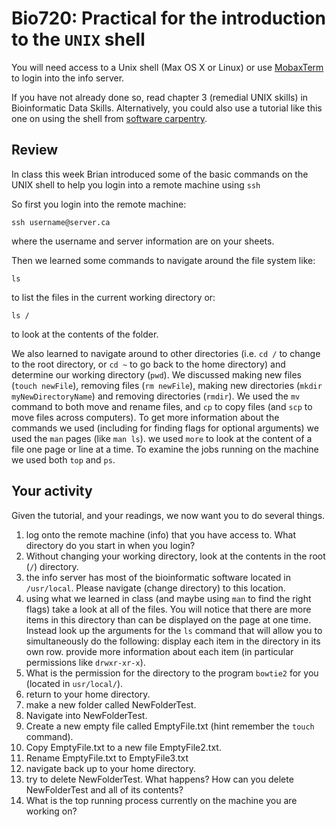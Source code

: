 # Bio720: Practical for the introduction to the `UNIX` shell

You will need access to a Unix shell (Max OS X or Linux) or use [MobaxTerm](http://mobaxterm.mobatek.net) to login into the info server.

If you have not already done so, read chapter 3 (remedial UNIX skills) in Bioinformatic Data Skills. Alternatively, you could also use a tutorial like this one on using the shell from [software carpentry](http://swcarpentry.github.io/shell-novice/).

## Review

In class this week Brian introduced some of the basic commands on the UNIX shell to help you login into a remote machine using `ssh`

So first you login into the remote machine:

```{shell}
ssh username@server.ca
```

where the username and server information are on your sheets.

Then we learned some commands to navigate around the file system like:

```{shell}
ls
```

to list the files in the current working directory or:

```{shell}
ls /
```

to look at the contents of the folder.

 We also learned to navigate around to other directories (i.e. `cd /` to change to the root directory, or `cd ~` to go back to the home directory) and determine our working directory (`pwd`). We discussed making new files (`touch newFile`), removing files (`rm newFile`), making new directories (`mkdir myNewDirectoryName`) and removing directories (`rmdir`). We used the `mv` command to both move and rename files, and `cp` to copy files (and `scp` to move files across computers). To get more information about the commands we used (including for finding flags for optional arguments) we used the `man` pages (like `man ls`). we used `more` to look at the content of a file one page or line at a time. To examine the jobs running on the machine we used both `top` and `ps`.
 
## Your activity

Given the tutorial, and your readings, we now want you to do several things.

1. log onto the remote machine (info) that you have access to. What directory do you start in when you login?
2. Without changing your working directory, look at the contents in the root (`/`) directory.
3. the info server has most of the bioinformatic software located in `/usr/local`. Please navigate (change directory) to this location.
4. using what we learned in class (and maybe using `man` to find the right flags) take a look at all of the files. You will notice that there are more items in this directory than can be displayed on the page at one time. Instead look up the arguments for the `ls` command that will allow you to simultaneously do the following:
     display each item in the directory in its own row.
     provide more information about each item (in particular permissions like `drwxr-xr-x`).
5. What is the permission for the directory to the program `bowtie2` for you (located in `usr/local/`).
6. return to your home directory.
7. make a new folder called NewFolderTest.
8. Navigate into NewFolderTest.
9. Create a new empty file called EmptyFile.txt (hint remember the `touch` command).
10. Copy EmptyFile.txt to a new file EmptyFile2.txt.
11. Rename EmptyFile.txt to EmptyFile3.txt
12. navigate back up to your home directory.
13. try to delete NewFolderTest. What happens? How can you delete NewFolderTest and all of its contents?
14. What is the top running process currently on the machine you are working on?

